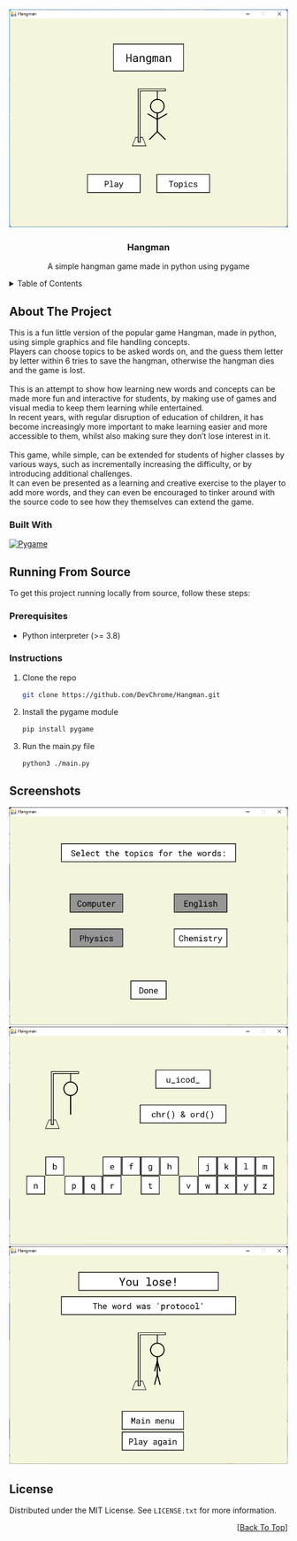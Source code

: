 <a name="readme-top"></a>

<!-- PROJECT LOGO -->
<br />
<div align="center">
  <a href="https://github.com/DevChrome/Hangman">
    <img alt="Screenshot 1" src="./screenshots/image0.png">
  </a>

<h3 align="center">Hangman</h3>

  <p align="center">
    A simple hangman game made in python using pygame
  </p>
</div>



<!-- TABLE OF CONTENTS -->
<details>
  <summary>Table of Contents</summary>
  <ol>
    <li>
      <a href="#about-the-project">About The Project</a>
      <ul>
        <li><a href="#built-with">Built With</a></li>
      </ul>
    </li>
    <li>
      <a href="#running-from-source">Running From Source</a>
      <ul>
        <li><a href="#prerequisites">Prerequisites</a></li>
        <li><a href="#instructions">Instructions</a></li>
      </ul>
    </li>
    <li><a href="#screenshots">Screenshots</a></li>
    <li><a href="#license">License</a></li>
  </ol>
</details>



<!-- ABOUT THE PROJECT -->
## About The Project

This is a fun little version of the popular game Hangman, made in python, using simple graphics and file handling concepts.
<br>
Players can choose topics to be asked words on, and the guess them letter by letter within 6 tries to save the hangman, otherwise the hangman dies and the game is lost.
<br><br>
This is an attempt to show how learning new words and concepts can be made more fun and interactive for students, by making use of games and visual media to keep them learning while entertained.
<br>
In recent years, with regular disruption of education of children, it has become increasingly more important to make learning easier and more accessible to them, whilst also making sure they don’t lose interest in it.
<br><br>
This game, while simple, can be extended for students of higher classes by various ways, such as incrementally increasing the difficulty, or by introducing additional challenges.
<br>
It can even be presented as a learning and creative exercise to the player to add more words, and they can even be encouraged to tinker around with the source code  to see how they themselves can extend the game.


### Built With

[![Pygame][pygame-img]][pygame-url]

<!-- GETTING STARTED -->
## Running From Source

To get this project running locally from source, follow these steps:

### Prerequisites

* Python interpreter (>= 3.8)

### Instructions

1. Clone the repo
   ```sh
   git clone https://github.com/DevChrome/Hangman.git
   ```
2. Install the pygame module
   ```sh
   pip install pygame
   ```
3. Run the main.py file
   ```sh
   python3 ./main.py
   ```

<!-- USAGE EXAMPLES -->
## Screenshots
![Screenshot 2](./screenshots/image1.png)
![Screenshot 3](./screenshots/image2.png)
![Screenshot 4](./screenshots/image3.png)

<!-- LICENSE -->
## License

Distributed under the MIT License. See `LICENSE.txt` for more information.


<p align="right">[<a href="#readme-top">Back To Top</a>]</p>

<!-- MARKDOWN LINKS & IMAGES -->
[pygame-img]: https://www.pygame.org/images/logo_lofi.png
[pygame-url]: https://github.com/pygame/pygame
